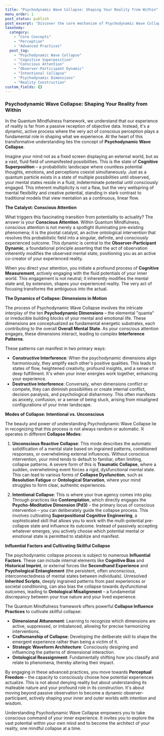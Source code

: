 ```yaml
---
title: "Psychodynamic Wave Collapse: Shaping Your Reality from Within"
menu_order: 1
post_status: publish
post_excerpt: "Discover the core mechanism of Psychodynamic Wave Collapse within Quantum Mindfulness, where your conscious attention transforms a probabilistic field of mental potential into definite, experienced reality. This transformative process, influenced by various factors, empowers you to move beyond passive observation and actively co-create your inner and outer worlds."
taxonomy:
  category:
    - "Core Concepts"
    - "Perception"
    - "Advanced Practices"
  post_tag:
    - "Psychodynamic Wave Collapse"
    - "Cognitive Superposition"
    - "Conscious Attention"
    - "Observer-Participant Dynamic"
    - "Intentional Collapse"
    - "Psychodynamic Dimensions"
    - "Reality Construction"
custom_fields: {}
---
```


### Psychodynamic Wave Collapse: Shaping Your Reality from Within

In the Quantum Mindfulness framework, we understand that our experience of reality is far from a passive reception of objective data. Instead, it's a dynamic, active process where the very act of conscious perception plays a fundamental role in shaping what we experience. At the heart of this transformative understanding lies the concept of **Psychodynamic Wave Collapse**.

Imagine your mind not as a fixed screen displaying an external world, but as a vast, fluid field of unmanifested possibilities. This is the state of **Cognitive Superposition** – a probabilistic landscape where countless potential thoughts, emotions, and perceptions coexist simultaneously. Just as a quantum particle exists in a state of multiple possibilities until observed, your mental states reside in a fluid, indeterminate potential until consciously engaged. This inherent multiplicity is not a flaw, but the very wellspring of mental flexibility and creative potential, standing in stark contrast to traditional models that view mentation as a continuous, linear flow.

**The Catalyst: Conscious Attention**

What triggers this fascinating transition from potentiality to actuality? The answer is your **Conscious Attention**. Within Quantum Mindfulness, conscious attention is not merely a spotlight illuminating pre-existing phenomena; it is the pivotal catalyst, an active ontological intervention that resolves this probabilistic field into a singular, definite, and consciously experienced outcome. This dynamic is central to the **Observer-Participant Dynamic**, a foundational principle asserting that the act of observation inherently modifies the observed mental state, positioning you as an active co-creator of your experienced reality.

When you direct your attention, you initiate a profound process of **Cognitive Measurement**, actively engaging with the fluid potentials of your inner world. This engagement is not neutral; it inherently modifies the mental state and, by extension, shapes your experienced reality. The very act of focusing transforms the ambiguous into the actual.

**The Dynamics of Collapse: Dimensions in Motion**

The process of Psychodynamic Wave Collapse involves the intricate interplay of the ten **Psychodynamic Dimensions** – the elemental "quanta" or irreducible building blocks of your mental and emotional life. These dimensions are conceptualized as fundamental energetic substrates, each contributing to the overall **Overall Mental State**. As your conscious attention engages, these dimensions interact, leading to complex **Interference Patterns**.

These patterns can manifest in two primary ways:
*   **Constructive Interference**: When the psychodynamic dimensions align harmoniously, they amplify each other's positive qualities. This leads to states of flow, heightened creativity, profound insights, and a sense of deep fulfillment. It's when your inner energies work together, enhancing your experience.
*   **Destructive Interference**: Conversely, when dimensions conflict or compete, they can diminish possibilities or create internal conflict, decision paralysis, and psychological disharmony. This often manifests as anxiety, confusion, or a sense of being stuck, arising from misaligned configurations of your inner landscape.

**Modes of Collapse: Intentional vs. Unconscious**

The beauty and power of understanding Psychodynamic Wave Collapse lie in recognizing that this process is not always random or automatic. It operates in different **Collapse Modes**:

1.  **Unconscious Reactive Collapse**: This mode describes the automatic solidification of a mental state based on ingrained patterns, conditioned responses, or overwhelming external influences. Without conscious intervention, your mind tends to default to familiar, often limiting, collapse patterns. A severe form of this is **Traumatic Collapse**, where a sudden, overwhelming event forces a rigid, dysfunctional mental state. This can lead to various forms of **Collapse Dysfunction**, such as **Resolution Fatigue** or **Ontological Starvation**, where your mind struggles to form clear, authentic experiences.

2.  **Intentional Collapse**: This is where your true agency comes into play. Through practices like **Contemplation**, which directly engages the **Psycho-Meditative Dimension (Pd3)** – the primary locus of conscious intervention – you can deliberately guide the collapse process. This involves cultivating **Superpositional Cognitive Engineering**, a sophisticated skill that allows you to work with the multi-potential pre-collapse state and influence its outcome. Instead of passively accepting whatever emerges, you actively choose which potential mental or emotional state is permitted to stabilize and manifest.

**Influential Factors and Cultivating Skillful Collapse**

The psychodynamic collapse process is subject to numerous **Influential Factors**. These can include internal elements like **Cognitive Bias** and **Historical Imprint**, or external forces like **Secondhand Experience** and **Psychological Entanglement** (the persistent, often unconscious, interconnectedness of mental states between individuals). Unresolved **Inherited Scripts**, deeply ingrained patterns from past experiences or societal conditioning, can also bias the collapse towards dysfunctional outcomes, leading to **Ontological Misalignment** – a fundamental discrepancy between your true nature and your lived experience.

The Quantum Mindfulness framework offers powerful **Collapse Influence Practices** to cultivate skillful collapse:
*   **Dimensional Attunement**: Learning to recognize which dimensions are active, suppressed, or imbalanced, allowing for precise harmonizing interventions.
*   **Craftsmanship of Collapse**: Developing the deliberate skill to shape the emergent experience rather than being a victim of it.
*   **Strategic Waveform Architecture**: Consciously designing and influencing the patterns of dimensional interaction.
*   **Ontological Reassignment**: Fundamentally shifting how you classify and relate to phenomena, thereby altering their impact.

By engaging in these advanced practices, you move towards **Perceptual Freedom** – the capacity to consciously choose how potential experiences actualize. This is not about denying reality but about understanding its malleable nature and your profound role in its construction. It's about moving beyond passive observation to become a dynamic observer-participant, actively shaping your inner and outer worlds with intention and wisdom.

Understanding Psychodynamic Wave Collapse empowers you to take conscious command of your inner experience. It invites you to explore the vast potential within your own mind and to become the architect of your reality, one mindful collapse at a time.